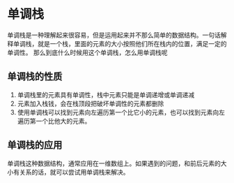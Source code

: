# 单调栈
单调栈是一种理解起来很容易，但是运用起来并不那么简单的数据结构。一句话解释单调栈，就是一个栈，里面的元素的大小按照他们所在栈内的位置，满足一定的单调性。
那么到底什么时候用这个单调栈，怎么用单调栈呢

## 单调栈的性质
1. 单调栈里的元素具有单调性，栈中元素只能是单调递增或单调递减
2. 元素加入栈钱，会在栈顶段把破坏单调性的元素都删除
3. 使用单调栈可以找到元素向左遍历第一个比它小的元素，也可以找到元素向左遍历第一个比他大的元素。

## 单调栈的应用
单调栈这种数据结构，通常应用在一维数组上。如果遇到的问题，和前后元素的大小有关系的话，就可以尝试用单调栈来解决。
